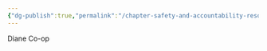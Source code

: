 ```yaml
---
{"dg-publish":true,"permalink":"/chapter-safety-and-accountability-resources/"}
---
```


Diane
Co-op